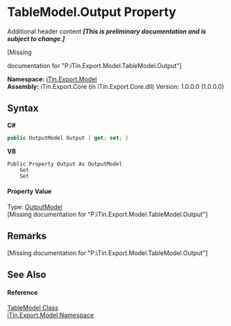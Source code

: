 # TableModel.Output Property 
Additional header content _**\[This is preliminary documentation and is subject to change.\]**_

\[Missing <summary> documentation for "P:iTin.Export.Model.TableModel.Output"\]

**Namespace:**&nbsp;<a href="ef57ffcc-e95e-b212-5a46-9aa6f5a3511f">iTin.Export.Model</a><br />**Assembly:**&nbsp;iTin.Export.Core (in iTin.Export.Core.dll) Version: 1.0.0.0 (1.0.0.0)

## Syntax

**C#**<br />
``` C#
public OutputModel Output { get; set; }
```

**VB**<br />
``` VB
Public Property Output As OutputModel
	Get
	Set
```


#### Property Value
Type: <a href="f8d6d95d-4c32-47af-6636-0f847f4cb831">OutputModel</a><br />\[Missing <value> documentation for "P:iTin.Export.Model.TableModel.Output"\]

## Remarks
\[Missing <remarks> documentation for "P:iTin.Export.Model.TableModel.Output"\]

## See Also


#### Reference
<a href="3ebdc48d-cea3-5217-fae3-a33752b7657c">TableModel Class</a><br /><a href="ef57ffcc-e95e-b212-5a46-9aa6f5a3511f">iTin.Export.Model Namespace</a><br />